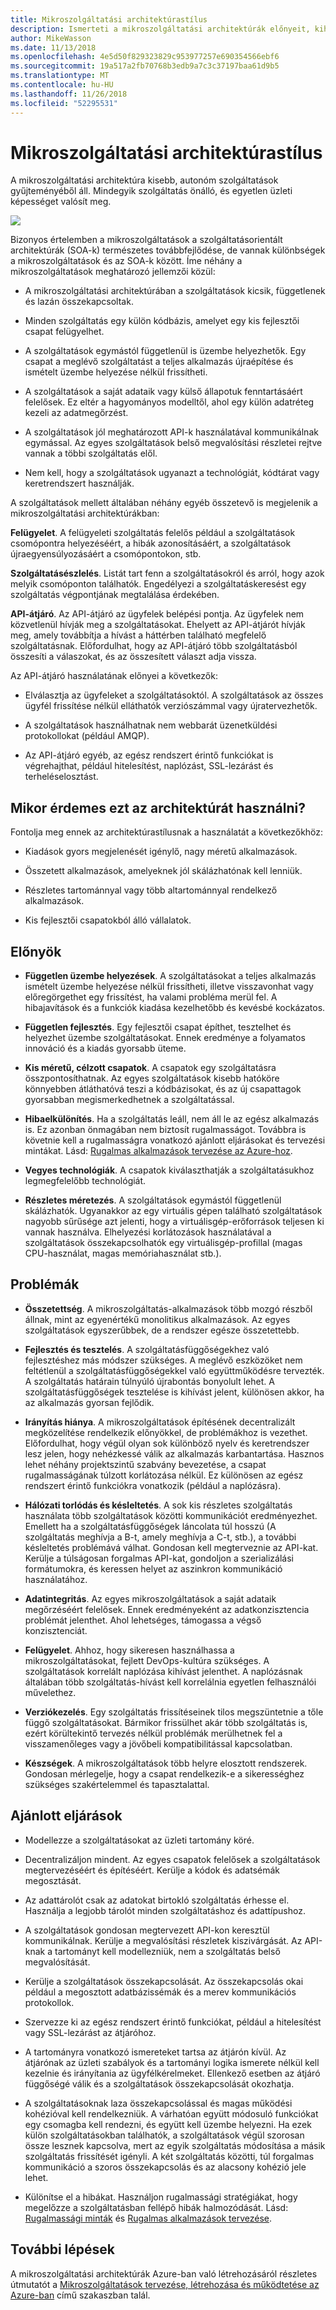 ```yaml
---
title: Mikroszolgáltatási architektúrastílus
description: Ismerteti a mikroszolgáltatási architektúrák előnyeit, kihívásait és ajánlott eljárásait az Azure-ban
author: MikeWasson
ms.date: 11/13/2018
ms.openlocfilehash: 4e5d50f829323829c953977257e690354566ebf6
ms.sourcegitcommit: 19a517a2fb70768b3edb9a7c3c37197baa61d9b5
ms.translationtype: MT
ms.contentlocale: hu-HU
ms.lasthandoff: 11/26/2018
ms.locfileid: "52295531"
---
```

# <a name="microservices-architecture-style"></a>Mikroszolgáltatási architektúrastílus

A mikroszolgáltatási architektúra kisebb, autonóm szolgáltatások gyűjteményéből áll. Mindegyik szolgáltatás önálló, és egyetlen üzleti képességet valósít meg. 

![](./images/microservices-logical.svg)
 
Bizonyos értelemben a mikroszolgáltatások a szolgáltatásorientált architektúrák (SOA-k) természetes továbbfejlődése, de vannak különbségek a mikroszolgáltatások és az SOA-k között. Íme néhány a mikroszolgáltatások meghatározó jellemzői közül:

- A mikroszolgáltatási architektúrában a szolgáltatások kicsik, függetlenek és lazán összekapcsoltak.

- Minden szolgáltatás egy külön kódbázis, amelyet egy kis fejlesztői csapat felügyelhet.

- A szolgáltatások egymástól függetlenül is üzembe helyezhetők. Egy csapat a meglévő szolgáltatást a teljes alkalmazás újraépítése és ismételt üzembe helyezése nélkül frissítheti.

- A szolgáltatások a saját adataik vagy külső állapotuk fenntartásáért felelősek. Ez eltér a hagyományos modelltől, ahol egy külön adatréteg kezeli az adatmegőrzést.

- A szolgáltatások jól meghatározott API-k használatával kommunikálnak egymással. Az egyes szolgáltatások belső megvalósítási részletei rejtve vannak a többi szolgáltatás elől.

- Nem kell, hogy a szolgáltatások ugyanazt a technológiát, kódtárat vagy keretrendszert használják.

A szolgáltatások mellett általában néhány egyéb összetevő is megjelenik a mikroszolgáltatási architektúrákban:

**Felügyelet**. A felügyeleti szolgáltatás felelős például a szolgáltatások csomópontra helyezéséért, a hibák azonosításáért, a szolgáltatások újraegyensúlyozásáért a csomópontokon, stb.  

**Szolgáltatásészlelés**.  Listát tart fenn a szolgáltatásokról és arról, hogy azok melyik csomóponton találhatók. Engedélyezi a szolgáltatáskeresést egy szolgáltatás végpontjának megtalálása érdekében. 

**API-átjáró**. Az API-átjáró az ügyfelek belépési pontja. Az ügyfelek nem közvetlenül hívják meg a szolgáltatásokat. Ehelyett az API-átjárót hívják meg, amely továbbítja a hívást a háttérben található megfelelő szolgáltatásnak. Előfordulhat, hogy az API-átjáró több szolgáltatásból összesíti a válaszokat, és az összesített választ adja vissza. 

Az API-átjáró használatának előnyei a következők:

- Elválasztja az ügyfeleket a szolgáltatásoktól. A szolgáltatások az összes ügyfél frissítése nélkül elláthatók verziószámmal vagy újratervezhetők.

-  A szolgáltatások használhatnak nem webbarát üzenetküldési protokollokat (például AMQP).

- Az API-átjáró egyéb, az egész rendszert érintő funkciókat is végrehajthat, például hitelesítést, naplózást, SSL-lezárást és terheléselosztást.

## <a name="when-to-use-this-architecture"></a>Mikor érdemes ezt az architektúrát használni?

Fontolja meg ennek az architektúrastílusnak a használatát a következőkhöz:

- Kiadások gyors megjelenését igénylő, nagy méretű alkalmazások.

- Összetett alkalmazások, amelyeknek jól skálázhatónak kell lenniük.

- Részletes tartománnyal vagy több altartománnyal rendelkező alkalmazások.

- Kis fejlesztői csapatokból álló vállalatok.


## <a name="benefits"></a>Előnyök 

- **Független üzembe helyezések**. A szolgáltatásokat a teljes alkalmazás ismételt üzembe helyezése nélkül frissítheti, illetve visszavonhat vagy előregörgethet egy frissítést, ha valami probléma merül fel. A hibajavítások és a funkciók kiadása kezelhetőbb és kevésbé kockázatos.

- **Független fejlesztés**. Egy fejlesztői csapat építhet, tesztelhet és helyezhet üzembe szolgáltatásokat. Ennek eredménye a folyamatos innováció és a kiadás gyorsabb üteme. 

- **Kis méretű, célzott csapatok**. A csapatok egy szolgáltatásra összpontosíthatnak. Az egyes szolgáltatások kisebb hatóköre könnyebben átláthatóvá teszi a kódbázisokat, és az új csapattagok gyorsabban megismerkedhetnek a szolgáltatással.

- **Hibaelkülönítés**. Ha a szolgáltatás leáll, nem áll le az egész alkalmazás is. Ez azonban önmagában nem biztosít rugalmasságot. Továbbra is követnie kell a rugalmasságra vonatkozó ajánlott eljárásokat és tervezési mintákat. Lásd: [Rugalmas alkalmazások tervezése az Azure-hoz][resiliency-overview].

- **Vegyes technológiák**. A csapatok kiválaszthatják a szolgáltatásukhoz legmegfelelőbb technológiát. 

- **Részletes méretezés**. A szolgáltatások egymástól függetlenül skálázhatók. Ugyanakkor az egy virtuális gépen található szolgáltatások nagyobb sűrűsége azt jelenti, hogy a virtuálisgép-erőforrások teljesen ki vannak használva. Elhelyezési korlátozások használatával a szolgáltatások összekapcsolhatók egy virtuálisgép-profillal (magas CPU-használat, magas memóriahasználat stb.).

## <a name="challenges"></a>Problémák

- **Összetettség**. A mikroszolgáltatás-alkalmazások több mozgó részből állnak, mint az egyenértékű monolitikus alkalmazások. Az egyes szolgáltatások egyszerűbbek, de a rendszer egésze összetettebb.

- **Fejlesztés és tesztelés**. A szolgáltatásfüggőségekhez való fejlesztéshez más módszer szükséges. A meglévő eszközöket nem feltétlenül a szolgáltatásfüggőségekkel való együttműködésre tervezték. A szolgáltatás határain túlnyúló újrabontás bonyolult lehet. A szolgáltatásfüggőségek tesztelése is kihívást jelent, különösen akkor, ha az alkalmazás gyorsan fejlődik.

- **Irányítás hiánya**. A mikroszolgáltatások építésének decentralizált megközelítése rendelkezik előnyökkel, de problémákhoz is vezethet. Előfordulhat, hogy végül olyan sok különböző nyelv és keretrendszer lesz jelen, hogy nehézkessé válik az alkalmazás karbantartása. Hasznos lehet néhány projektszintű szabvány bevezetése, a csapat rugalmasságának túlzott korlátozása nélkül. Ez különösen az egész rendszert érintő funkciókra vonatkozik (például a naplózásra).

- **Hálózati torlódás és késleltetés**. A sok kis részletes szolgáltatás használata több szolgáltatások közötti kommunikációt eredményezhet. Emellett ha a szolgáltatásfüggőségek láncolata túl hosszú (A szolgáltatás meghívja a B-t, amely meghívja a C-t, stb.), a további késleltetés problémává válhat. Gondosan kell megterveznie az API-kat. Kerülje a túlságosan forgalmas API-kat, gondoljon a szerializálási formátumokra, és keressen helyet az aszinkron kommunikáció használatához.

- **Adatintegritás**. Az egyes mikroszolgáltatások a saját adataik megőrzéséért felelősek. Ennek eredményeként az adatkonzisztencia problémát jelenthet. Ahol lehetséges, támogassa a végső konzisztenciát.

- **Felügyelet**. Ahhoz, hogy sikeresen használhassa a mikroszolgáltatásokat, fejlett DevOps-kultúra szükséges. A szolgáltatások korrelált naplózása kihívást jelenthet. A naplózásnak általában több szolgáltatás-hívást kell korrelálnia egyetlen felhasználói művelethez.

- **Verziókezelés**. Egy szolgáltatás frissítéseinek tilos megszüntetnie a tőle függő szolgáltatásokat. Bármikor frissülhet akár több szolgáltatás is, ezért körültekintő tervezés nélkül problémák merülhetnek fel a visszamenőleges vagy a jövőbeli kompatibilitással kapcsolatban.

- **Készségek**. A mikroszolgáltatások több helyre elosztott rendszerek. Gondosan mérlegelje, hogy a csapat rendelkezik-e a sikerességhez szükséges szakértelemmel és tapasztalattal.

## <a name="best-practices"></a>Ajánlott eljárások

- Modellezze a szolgáltatásokat az üzleti tartomány köré. 

- Decentralizáljon mindent. Az egyes csapatok felelősek a szolgáltatások megtervezéséért és építéséért. Kerülje a kódok és adatsémák megosztását. 

- Az adattárolót csak az adatokat birtokló szolgáltatás érhesse el. Használja a legjobb tárolót minden szolgáltatáshoz és adattípushoz. 

- A szolgáltatások gondosan megtervezett API-kon keresztül kommunikálnak. Kerülje a megvalósítási részletek kiszivárgását. Az API-knak a tartományt kell modellezniük, nem a szolgáltatás belső megvalósítását.

- Kerülje a szolgáltatások összekapcsolását. Az összekapcsolás okai például a megosztott adatbázissémák és a merev kommunikációs protokollok.

- Szervezze ki az egész rendszert érintő funkciókat, például a hitelesítést vagy SSL-lezárást az átjáróhoz.

- A tartományra vonatkozó ismereteket tartsa az átjárón kívül. Az átjárónak az üzleti szabályok és a tartományi logika ismerete nélkül kell kezelnie és irányítania az ügyfélkérelmeket. Ellenkező esetben az átjáró függőségé válik és a szolgáltatások összekapcsolását okozhatja.

- A szolgáltatásoknak laza összekapcsolással és magas működési kohézióval kell rendelkezniük. A várhatóan együtt módosuló funkciókat egy csomagba kell rendezni, és együtt kell üzembe helyezni. Ha ezek külön szolgáltatásokban találhatók, a szolgáltatások végül szorosan össze lesznek kapcsolva, mert az egyik szolgáltatás módosítása a másik szolgáltatás frissítését igényli. A két szolgáltatás közötti, túl forgalmas kommunikáció a szoros összekapcsolás és az alacsony kohézió jele lehet. 

- Különítse el a hibákat. Használjon rugalmassági stratégiákat, hogy megelőzze a szolgáltatásban fellépő hibák halmozódását. Lásd: [Rugalmassági minták][resiliency-patterns] és [Rugalmas alkalmazások tervezése][resiliency-overview].

## <a name="next-steps"></a>További lépések

A mikroszolgáltatási architektúrák Azure-ban való létrehozásáról részletes útmutatót a [Mikroszolgáltatások tervezése, létrehozása és működtetése az Azure-ban](../../microservices/index.md) című szakaszban talál.


<!-- links -->

[resiliency-overview]: ../../resiliency/index.md
[resiliency-patterns]: ../../patterns/category/resiliency.md



